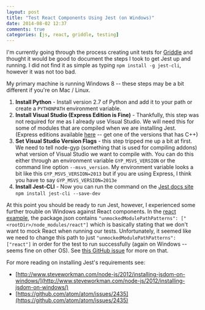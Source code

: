 ```yaml
---
layout: post
title: "Test React Components Using Jest (on Windows)"
date: 2014-08-02 12:37
comments: true
categories: [js, react, griddle, testing]
---
```


I'm currently going through the process creating unit tests for [Griddle](http://dynamictyped.github.io/Griddle) and thought it would be good to document the steps I took to get Jest up and running. I did not find it as simple as typing `npm install -g jest-cli`, however it was not too bad.

My primary machine is running Windows 8 -- these steps may be a bit different if you're on Mac / Linux.

1. **Install Python** - Install version 2.7 of Python and add it to your path or create a `PYTHONPATH` environment variable.
2. **Install Visual Studio (Express Edition is Fine)** - Thankfully, this step was not required for me as I already use Visual Studio. We will need this for some of modules that are compiled when we are installing Jest. (Express editions available [here](http://www.visualstudio.com/en-us/products/visual-studio-express-vs.aspx) -- get one of the versions that has C++)
3. **Set Visual Studio Version Flags** - this step tripped me up a bit at first. We need to tell node-gyp (something that is used for compiling addons) what version of Visual Studio we want to compile with. You can do this either through an environment variable `GYP_MSVS_VERSION` or the command line option `--msvs_version`. My environment variable looks a bit like this `GYP_MSVS_VERSION=2013` but if you are using Express, I think you have to say `GYP_MSVS_VERSION=2013e`
4. **Install Jest-CLI** - Now you can run the command on the [Jest docs site](http://facebook.github.io/jest/docs/getting-started.html#content) `npm install jest-cli --save-dev`

At this point you should be ready to run Jest, however, I experienced some further trouble on Windows against React components. In the [react example](http://facebook.github.io/jest/docs/tutorial-react.html#content), the package.json contains `"unmockedModulePathPatterns": ["<rootDir>/node_modules/react"]` which is basically stating that we don't want to mock React when running our tests. Unfortunately, it seemed like we need to change this path to just `"unmockedModulePathPatterns": ["react"]` in order for the test to run successfully (again on Windows -- seems fine on other OS). See [this GitHub issue](https://github.com/facebook/jest/issues/100) for more on that.

For more reading on installing Jest's requirements see:

* [http://www.steveworkman.com/node-js/2012/installing-jsdom-on-windows/](http://www.steveworkman.com/node-js/2012/installing-jsdom-on-windows/)
* [https://github.com/atom/atom/issues/2435](https://github.com/atom/atom/issues/2435)
